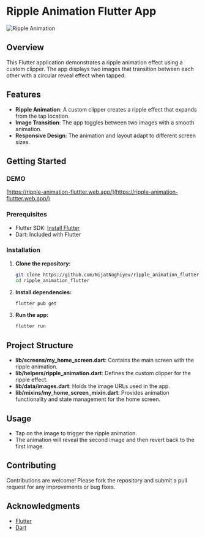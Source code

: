 # Ripple Animation Flutter App

![Ripple Animation](https://github.com/user-attachments/assets/45002b6e-c46f-43a6-ac56-4aa1d68dc8c9)

## Overview

This Flutter application demonstrates a ripple animation effect using a custom clipper. The app displays two images that transition between each other with a circular reveal effect when tapped.

## Features

- **Ripple Animation**: A custom clipper creates a ripple effect that expands from the tap location.  
- **Image Transition**: The app toggles between two images with a smooth animation.
- **Responsive Design**: The animation and layout adapt to different screen sizes.

## Getting Started

### DEMO
[https://ripple-animation-fluttter.web.app/](https://ripple-animation-fluttter.web.app/)


### Prerequisites

- Flutter SDK: [Install Flutter](https://flutter.dev/docs/get-started/install)
- Dart: Included with Flutter 

### Installation

1. **Clone the repository:**

   ```bash
   git clone https://github.com/NijatNaghiyev/ripple_animation_flutter.git
   cd ripple_animation_flutter
   ```

2. **Install dependencies:**

   ```bash
   flutter pub get
   ```

3. **Run the app:**

   ```bash
   flutter run
   ```

## Project Structure

- **lib/screens/my_home_screen.dart**: Contains the main screen with the ripple animation.
- **lib/helpers/ripple_animation.dart**: Defines the custom clipper for the ripple effect.
- **lib/data/images.dart**: Holds the image URLs used in the app.
- **lib/mixins/my_home_screen_mixin.dart**: Provides animation functionality and state management for the home screen.

## Usage

- Tap on the image to trigger the ripple animation.
- The animation will reveal the second image and then revert back to the first image.

## Contributing

Contributions are welcome! Please fork the repository and submit a pull request for any improvements or bug fixes.


## Acknowledgments

- [Flutter](https://flutter.dev/)
- [Dart](https://dart.dev/)
